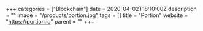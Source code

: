 +++
categories = ["Blockchain"]
date = 2020-04-02T18:10:00Z
description = ""
image = "/products/portion.jpg"
tags = []
title = "Portion"
website = "https://portion.io"
parent = ""
+++
